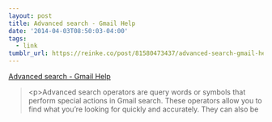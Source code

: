 ```yaml
---
layout: post
title: Advanced search - Gmail Help
date: '2014-04-03T08:50:03-04:00'
tags:
  - link
tumblr_url: https://reinke.co/post/81580473437/advanced-search-gmail-help
---
```

[Advanced search - Gmail Help](https://support.google.com/mail/answer/7190?hl=en)  

> \<p\>Advanced search operators are query words or symbols that perform special actions in Gmail search. These operators allow you to find what you’re looking for quickly and accurately. They can also be

